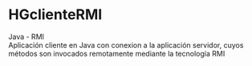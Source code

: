 # HGclienteRMI
Java - RMI
<br>
Aplicación cliente en Java con conexion a la aplicación servidor, cuyos métodos son invocados remotamente mediante la tecnología RMI 
<br>
